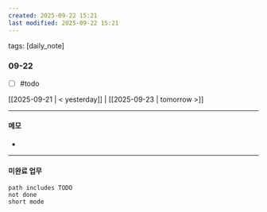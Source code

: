 ```yaml
---
created: 2025-09-22 15:21
last modified: 2025-09-22 15:21
---
```

tags: [daily_note]

### 09-22
- [ ] #todo 

[[2025-09-21 | < yesterday]] | [[2025-09-23 | tomorrow >]]

---
#### 메모
-  

---

#### 미완료 업무
```tasks
path includes TODO
not done
short mode
```
